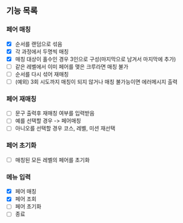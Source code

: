 ## 기능 목록

### 페어 매칭
- [X] 순서를 랜덤으로 섞음
- [X] 각 과정에서 두명씩 매칭
- [X] 매칭 대상이 홀수인 경우 3인으로 구성(마지막으로 남겨서 마지막에 추가)
- [ ] 같은 레벨에서 이미 페어를 맺은 크루라면 매칭 불가
- [ ] 순서를 다시 섞어 재매칭
- [ ] (예외) 3회 시도까지 매칭이 되지 않거나 매칭 불가능이면 에러메시지 출력

### 페어 재매칭
- [ ] 문구 출력후 재매칭 여부를 입력받음
- [ ] 예를 선택할 경우 -> 페어매칭
- [ ] 아니오를 선택할 경우 코스, 레벨, 미션 재선택

### 페어 초기화
- [ ] 매칭된 모든 레벨의 페어를 초기화

### 메뉴 입력
- [X] 페어 매칭
- [X] 페어 조회
- [ ] 페어 초기화
- [ ] 종료
